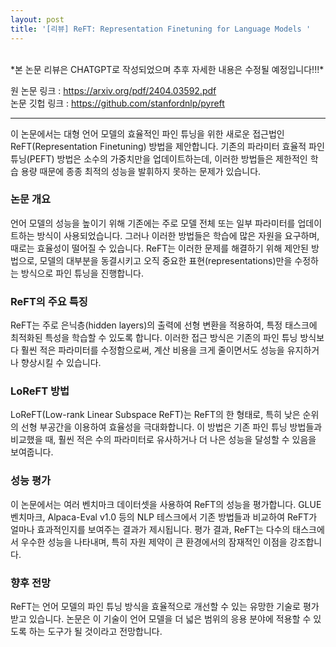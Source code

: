 ```yaml
---
layout: post
title: '[리뷰] ReFT: Representation Finetuning for Language Models '
---
```





<br>
*본 논문 리뷰은 CHATGPT로 작성되었으며 추후 자세한 내용은 수정될 예정입니다!!!*
<br>

원 논문 링크 : https://arxiv.org/pdf/2404.03592.pdf<br>
논문 깃헙 링크 : https://github.com/stanfordnlp/pyreft<br>

---
이 논문에서는 대형 언어 모델의 효율적인 파인 튜닝을 위한 새로운 접근법인 ReFT(Representation Finetuning) 방법을 제안합니다. 기존의 파라미터 효율적 파인 튜닝(PEFT) 방법은 소수의 가중치만을 업데이트하는데, 이러한 방법들은 제한적인 학습 용량 때문에 종종 최적의 성능을 발휘하지 못하는 문제가 있습니다.

### 논문 개요
언어 모델의 성능을 높이기 위해 기존에는 주로 모델 전체 또는 일부 파라미터를 업데이트하는 방식이 사용되었습니다. 그러나 이러한 방법들은 학습에 많은 자원을 요구하며, 때로는 효율성이 떨어질 수 있습니다. ReFT는 이러한 문제를 해결하기 위해 제안된 방법으로, 모델의 대부분을 동결시키고 오직 중요한 표현(representations)만을 수정하는 방식으로 파인 튜닝을 진행합니다.

### ReFT의 주요 특징
ReFT는 주로 은닉층(hidden layers)의 출력에 선형 변환을 적용하여, 특정 태스크에 최적화된 특성을 학습할 수 있도록 합니다. 이러한 접근 방식은 기존의 파인 튜닝 방식보다 훨씬 적은 파라미터를 수정함으로써, 계산 비용을 크게 줄이면서도 성능을 유지하거나 향상시킬 수 있습니다.

### LoReFT 방법
LoReFT(Low-rank Linear Subspace ReFT)는 ReFT의 한 형태로, 특히 낮은 순위의 선형 부공간을 이용하여 효율성을 극대화합니다. 이 방법은 기존 파인 튜닝 방법들과 비교했을 때, 훨씬 적은 수의 파라미터로 유사하거나 더 나은 성능을 달성할 수 있음을 보여줍니다.

### 성능 평가
이 논문에서는 여러 벤치마크 데이터셋을 사용하여 ReFT의 성능을 평가합니다. GLUE 벤치마크, Alpaca-Eval v1.0 등의 NLP 테스크에서 기존 방법들과 비교하여 ReFT가 얼마나 효과적인지를 보여주는 결과가 제시됩니다. 평가 결과, ReFT는 다수의 태스크에서 우수한 성능을 나타내며, 특히 자원 제약이 큰 환경에서의 잠재적인 이점을 강조합니다.

### 향후 전망
ReFT는 언어 모델의 파인 튜닝 방식을 효율적으로 개선할 수 있는 유망한 기술로 평가받고 있습니다. 논문은 이 기술이 언어 모델을 더 넓은 범위의 응용 분야에 적용할 수 있도록 하는 도구가 될 것이라고 전망합니다.